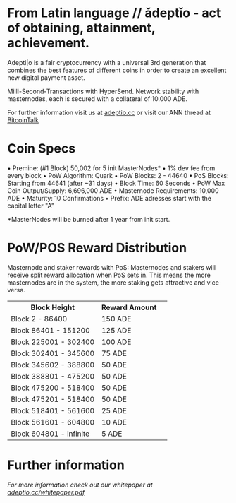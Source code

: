 # From Latin language // ădeptĭo - act of obtaining, attainment, achievement.

Adepti|o is a fair cryptocurrency with a universal 3rd generation that combines the best features of different coins
in order to create an excellent new digital payment asset.

Milli-Second-Transactions with HyperSend.
Network stability with masternodes, each is secured with a collateral of 10.000 ADE.

For further information visit us at [adeptio.cc](https://adeptio.cc/) or visit our ANN thread at [BitcoinTalk](https://bitcointalk.com)

# Coin Specs
• Premine: (#1 Block) 50,002 for 5 init MasterNodes*
• 1% dev fee from every block
• PoW Algorithm: Quark
• PoW Blocks: 2 - 44640
• PoS Blocks: Starting from 44641 (after ~31 days)
• Block Time: 60 Seconds
• PoW Max Coin Output/Supply: 6,696,000 ADE
• Masternode Requirements: 10,000 ADE
• Maturity: 10 Confirmations
• Prefix: ADE adresses start with the capital letter "A"   

*MasterNodes will be burned after 1 year from init start.

# PoW/POS Reward Distribution
Masternode and staker rewards with PoS:
Masternodes and stakers will receive split reward allocation when PoS sets in.
This means the more masternodes are in the system, the more staking gets attractive and vice versa.

<table>
  <tr><th>Block Height</th><th>Reward Amount</th>
  <tr><td>Block 2 - 86400</td><td>150 ADE</td><td>  
<tr><td>Block 86401 - 151200</td><td>125 ADE</td></tr> 
<tr><td>Block 225001 - 302400</td><td>100 ADE</td></tr>  
<tr><td>Block 302401 - 345600</td><td>75 ADE</td></tr>  
<tr><td>Block 345602 - 388800</td><td>50 ADE</td></tr>    
<tr><td>Block 388801 - 475200</td><td>50 ADE</td></tr>
<tr><td>Block 475200 - 518400</td><td>50 ADE</td></tr>
<tr><td>Block 475201 - 518400</td><td>50 ADE</td></tr>
<tr><td>Block 518401 - 561600</td><td>25 ADE</td></tr>
<tr><td>Block 561601 - 604800</td><td>10 ADE</td></tr>
<tr><td>Block 604801 - infinite</td><td>5 ADE</td></tr>
</table>

# Further information

_For more information check out our whitepaper at [adeptio.cc/whitepaper.pdf](https://adeptio.cc/whitepaper.pdf)_
